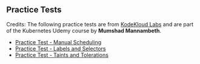 ## Practice Tests

Credits: The following practice tests are from [KodeKloud Labs](https://uklabs.kodekloud.com/) and are part of the Kubernetes Udemy course by **Mumshad Mannambeth**.
 
- [Practice Test - Manual Scheduling](https://uklabs.kodekloud.com/topic/practice-test-manual-scheduling-2/)  
- [Practice Test - Labels and Selectors](https://uklabs.kodekloud.com/topic/practice-test-labels-and-selectors-2/)  
- [Practice Test - Taints and Tolerations](https://uklabs.kodekloud.com/topic/practice-test-taints-and-tolerations-2/)  
